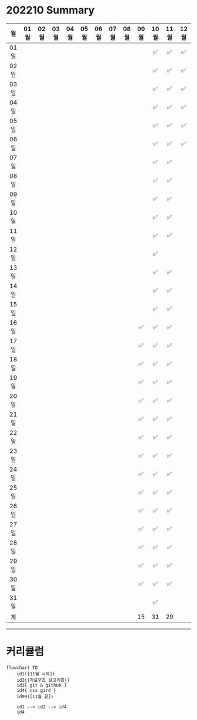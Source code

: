 # 202210 Summary

|  월  | 01월 | 02월 | 03월 | 04월 | 05월 | 06월 | 07월 | 08월 | 09월 | 10월 | 11월 | 12월 |
| :--: | :--: | :--: | :--: | :--: | :--: | :--: | :--: | :--: | :--: | :--: | :--: | :--: |
| 01일 |      |      |      |      |      |      |      |      |      |  ✅  |  ✅  |  ✅  |
| 02일 |      |      |      |      |      |      |      |      |      |  ✅  |  ✅  |  ✅  |
| 03일 |      |      |      |      |      |      |      |      |      |  ✅  |  ✅  |  ✅  |
| 04일 |      |      |      |      |      |      |      |      |      |  ✅  |  ✅  |  ✅  |
| 05일 |      |      |      |      |      |      |      |      |      |  ✅  |  ✅  |  ✅  |
| 06일 |      |      |      |      |      |      |      |      |      |  ✅  |  ✅  |  ✅  |
| 07일 |      |      |      |      |      |      |      |      |      |  ✅  |  ✅  |      |
| 08일 |      |      |      |      |      |      |      |      |      |  ✅  |  ✅  |      |
| 09일 |      |      |      |      |      |      |      |      |      |  ✅  |  ✅  |      |
| 10일 |      |      |      |      |      |      |      |      |      |  ✅  |  ✅  |      |
| 11일 |      |      |      |      |      |      |      |      |      |  ✅  |  ✅  |      |
| 12일 |      |      |      |      |      |      |      |      |      |  ✅  |      |      |
| 13일 |      |      |      |      |      |      |      |      |      |  ✅  |  ✅  |      |
| 14일 |      |      |      |      |      |      |      |      |      |  ✅  |  ✅  |      |
| 15일 |      |      |      |      |      |      |      |      |      |  ✅  |  ✅  |      |
| 16일 |      |      |      |      |      |      |      |      |  ✅  |  ✅  |  ✅  |      |
| 17일 |      |      |      |      |      |      |      |      |  ✅  |  ✅  |  ✅  |      |
| 18일 |      |      |      |      |      |      |      |      |  ✅  |  ✅  |  ✅  |      |
| 19일 |      |      |      |      |      |      |      |      |  ✅  |  ✅  |  ✅  |      |
| 20일 |      |      |      |      |      |      |      |      |  ✅  |  ✅  |  ✅  |      |
| 21일 |      |      |      |      |      |      |      |      |  ✅  |  ✅  |  ✅  |      |
| 22일 |      |      |      |      |      |      |      |      |  ✅  |  ✅  |  ✅  |      |
| 23일 |      |      |      |      |      |      |      |      |  ✅  |  ✅  |  ✅  |      |
| 24일 |      |      |      |      |      |      |      |      |  ✅  |  ✅  |  ✅  |      |
| 25일 |      |      |      |      |      |      |      |      |  ✅  |  ✅  |  ✅  |      |
| 26일 |      |      |      |      |      |      |      |      |  ✅  |  ✅  |  ✅  |      |
| 27일 |      |      |      |      |      |      |      |      |  ✅  |  ✅  |  ✅  |      |
| 28일 |      |      |      |      |      |      |      |      |  ✅  |  ✅  |  ✅  |      |
| 29일 |      |      |      |      |      |      |      |      |  ✅  |  ✅  |  ✅  |      |
| 30일 |      |      |      |      |      |      |      |      |  ✅  |  ✅  |  ✅  |      |
| 31일 |      |      |      |      |      |      |      |      |      |  ✅  |      |      |
|  계  |      |      |      |      |      |      |      |      |  15  |  31  |  29  |      |

---

# 커리큘럼

```mermaid
flowchart TD
    id1([11월 시작])
    id2{{자료구조 알고리즘}}
    id3[ git & github ]
    id4{ css gird }
    id99([11월 끝])

    id1 --> id2 --> id4
    id4
```
